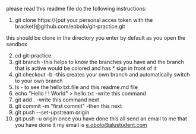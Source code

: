 please read this readme file
do the following instructions:
1. git clone https://{put your personal acces token with the bracket}@github.com/eobolo/git-practice.git

this should be clone in the directory you enter by default as you open the sandbox

2. cd git-practice
3. git branch  -this helps to know the branches you have and the branch that is active would be colored and has * sign in front of it
4. git checkout  -b <your own branch name>  -this creates your own branch and automatically switch to your own branch
5. ls - to see the hello txt.file and this readme.md file
6. echo "Hello ! ! World" > hello.txt  -write this command
7. git add .  -write this command next
8. git commit -m "first commit"  -then this next
9. git push --set-upstream origin <your own branch>
10. git push -u origin <your own branch>
once you have done this all send an email to me that you have done it my email is e.obolo@alustudent.com
